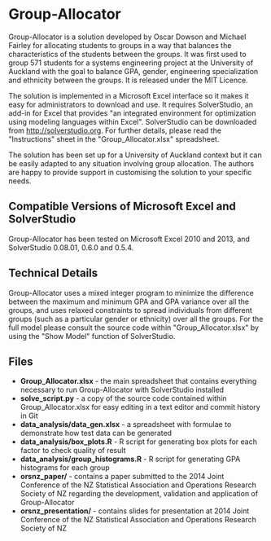 Group-Allocator
===============

Group-Allocator is a solution developed by Oscar Dowson and Michael Fairley for allocating students to groups in a way that balances the characteristics of the students between the groups. It was first used to group 571 students for a systems engineering project at the University of Auckland with the goal to balance GPA, gender, engineering specialization and ethnicity between the groups. It is released under the MIT Licence.

The solution is implemented in a Microsoft Excel interface so it makes it easy for administrators to download and use. It requires SolverStudio, an add-in for Excel that provides "an integrated environment for optimization using modeling languages within Excel". SolverStudio can be downloaded from http://solverstudio.org. For further details, please read the "Instructions" sheet in the "Group_Allocator.xlsx" spreadsheet.

The solution has been set up for a University of Auckland context but it can be easily adapted to any situation involving group allocation. The authors are happy to provide support in customising the solution to your specific needs.

## Compatible Versions of Microsoft Excel and SolverStudio

Group-Allocator has been tested on Microsoft Excel 2010 and 2013, and SolverStudio 0.08.01, 0.6.0 and 0.5.4.

## Technical Details

Group-Allocator uses a mixed integer program to minimize the difference between the maximum and minimum GPA and GPA variance over all the groups, and uses relaxed constraints to spread individuals from different groups (such as a particular gender or ethnicity) over all the groups. For the full model please consult the source code within "Group_Allocator.xlsx" by using the "Show Model" function of SolverStudio.

## Files
+ **Group_Allocator.xlsx** - the main spreadsheet that contains everything necessary to run Group-Allocator with SolverStudio installed
+ **solve_script.py** - a copy of the source code contained within Group_Allocator.xlsx for easy editing in a text editor and commit history in Git
+ **data_analysis/data_gen.xlsx** - a spreadsheet with formulae to demonstrate how test data can be generated
+ **data_analysis/box_plots.R** - R script for generating box plots for each factor to check quality of result
+ **data_analysis/group_histograms.R** - R script for generating GPA histograms for each group
+ **orsnz_paper/** - contains a paper submitted to the 2014 Joint Conference of the NZ Statistical Association and Operations Research Society of NZ regarding the development, validation and application of Group-Allocator
+ **orsnz_presentation/** - contains slides for presentation at 2014 Joint Conference of the NZ Statistical Association and Operations Research Society of NZ

